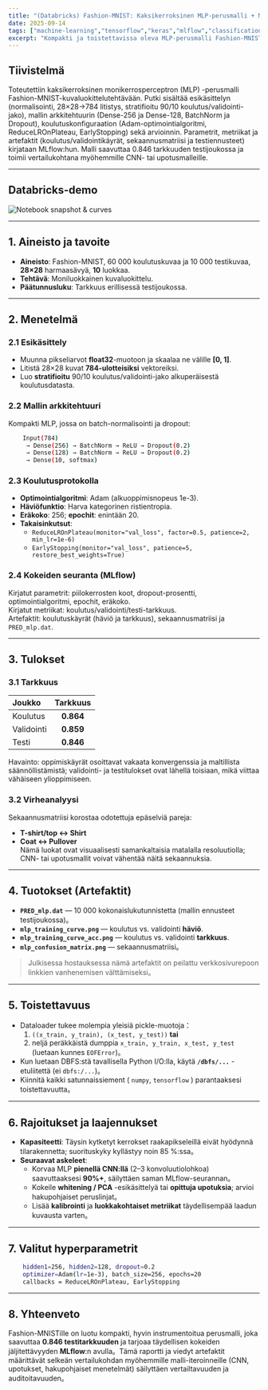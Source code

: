 ```yaml
---
title: "(Databricks) Fashion-MNIST: Kaksikerroksinen MLP-perusmalli + MLflow"
date: 2025-09-14
tags: ["machine-learning","tensorflow","keras","mlflow","classification","mnist"]
excerpt: "Kompakti ja toistettavissa oleva MLP-perusmalli Fashion-MNISTille: data, malli, koulutusprotokolla, metriikat, virheanalyysi ja tuotokset."
---
```


## Tiivistelmä
Toteutettiin kaksikerroksinen monikerrosperceptron (MLP) -perusmalli Fashion-MNIST-kuvaluokittelutehtävään. Putki sisältää esikäsittelyn (normalisointi, 28×28→784 litistys, stratifioitu 90/10 koulutus/validointi-jako), mallin arkkitehtuurin (Dense-256 ja Dense-128, BatchNorm ja Dropout), koulutuskonfiguraation (Adam-optimointialgoritmi, ReduceLROnPlateau, EarlyStopping) sekä arvioinnin. Parametrit, metriikat ja artefaktit (koulutus/validointikäyrät, sekaannusmatriisi ja testiennusteet) kirjataan MLflow:hun. Malli saavuttaa 0.846 tarkkuuden testijoukossa ja toimii vertailukohtana myöhemmille CNN- tai upotusmalleille.

---

## Databricks-demo

![Notebook snapshot & curves](/images/projects/project4/1.png)

---

## 1. Aineisto ja tavoite
- **Aineisto**: Fashion-MNIST, 60 000 koulutuskuvaa ja 10 000 testikuvaa, **28×28** harmaasävyä, **10** luokkaa.  
- **Tehtävä**: Moniluokkainen kuvaluokittelu.  
- **Päätunnusluku**: Tarkkuus erillisessä testijoukossa.

---

## 2. Menetelmä

### 2.1 Esikäsittely
- Muunna pikseliarvot **float32**-muotoon ja skaalaa ne välille **[0, 1]**.  
- Litistä 28×28 kuvat **784-ulotteisiksi** vektoreiksi.  
- Luo **stratifioitu** 90/10 koulutus/validointi-jako alkuperäisestä koulutusdatasta.

### 2.2 Mallin arkkitehtuuri
Kompakti MLP, jossa on batch-normalisointi ja dropout:
```bash
    Input(784)
     → Dense(256) → BatchNorm → ReLU → Dropout(0.2)
     → Dense(128) → BatchNorm → ReLU → Dropout(0.2)
     → Dense(10, softmax)
```

### 2.3 Koulutusprotokolla
- **Optimointialgoritmi**: Adam (alkuoppimisnopeus 1e-3).  
- **Häviöfunktio**: Harva kategorinen ristientropia.  
- **Eräkoko**: 256; **epochit**: enintään 20.  
- **Takaisinkutsut**:  
    - `ReduceLROnPlateau(monitor="val_loss", factor=0.5, patience=2, min_lr=1e-6)`  
    - `EarlyStopping(monitor="val_loss", patience=5, restore_best_weights=True)`

### 2.4 Kokeiden seuranta (MLflow)
Kirjatut parametrit: piilokerrosten koot, dropout-prosentti, optimointialgoritmi, epochit, eräkoko.  
Kirjatut metriikat: koulutus/validointi/testi-tarkkuus.  
Artefaktit: koulutuskäyrät (häviö ja tarkkuus), sekaannusmatriisi ja `PRED_mlp.dat`.

---

## 3. Tulokset

### 3.1 Tarkkuus
| Joukko | Tarkkuus |
|:--|:--:|
| Koulutus | **0.864** |
| Validointi | **0.859** |
| Testi | **0.846** |

Havainto: oppimiskäyrät osoittavat vakaata konvergenssia ja maltillista säännöllistämistä; validointi- ja testitulokset ovat lähellä toisiaan, mikä viittaa vähäiseen ylioppimiseen.

### 3.2 Virheanalyysi
Sekaannusmatriisi korostaa odotettuja epäselviä pareja:
- **T-shirt/top ↔ Shirt**
- **Coat ↔ Pullover**  
Nämä luokat ovat visuaalisesti samankaltaisia matalalla resoluutiolla; CNN- tai upotusmallit voivat vähentää näitä sekaannuksia.

---

## 4. Tuotokset (Artefaktit)
- **`PRED_mlp.dat`** — 10 000 kokonaislukutunnistetta (mallin ennusteet testijoukossa)。  
- **`mlp_training_curve.png`** — koulutus vs. validointi **häviö**.  
- **`mlp_training_curve_acc.png`** — koulutus vs. validointi **tarkkuus**.  
- **`mlp_confusion_matrix.png`** — sekaannusmatriisi。  

> Julkisessa hostauksessa nämä artefaktit on peilattu verkkosivurepoon linkkien vanhenemisen välttämiseksi。

---

## 5. Toistettavuus
- Dataloader tukee molempia yleisiä pickle-muotoja：  
  1) `((x_train, y_train), (x_test, y_test))` **tai**  
  2) neljä peräkkäistä dumppia `x_train, y_train, x_test, y_test` (luetaan kunnes `EOFError`)。  
- Kun luetaan DBFS:stä tavallisella Python I/O:lla, käytä **`/dbfs/...`** -etuliitettä (ei `dbfs:/...`)。  
- Kiinnitä kaikki satunnaissiement ( `numpy`, `tensorflow` ) parantaaksesi toistettavuutta。

---

## 6. Rajoitukset ja laajennukset
- **Kapasiteetti**: Täysin kytketyt kerrokset raakapikseleillä eivät hyödynnä tilarakennetta; suorituskyky kyllästyy noin 85 %:ssa。  
- **Seuraavat askeleet**:  
  - Korvaa MLP **pienellä CNN:llä** (2–3 konvoluutiolohkoa) saavuttaaksesi **90%+**, säilyttäen saman MLflow-seurannan。  
  - Kokeile **whitening / PCA** -esikäsittelyä tai **opittuja upotuksia**; arvioi hakupohjaiset peruslinjat。  
  - Lisää **kalibrointi** ja **luokkakohtaiset metriikat** täydellisempää laadun kuvausta varten。

---

## 7. Valitut hyperparametrit
```bash
    hidden1=256, hidden2=128, dropout=0.2
    optimizer=Adam(lr=1e-3), batch_size=256, epochs=20
    callbacks = ReduceLROnPlateau, EarlyStopping
```

---

## 8. Yhteenveto
Fashion-MNISTille on luotu kompakti, hyvin instrumentoitua perusmalli, joka saavuttaa **0.846 testitarkkuuden** ja tarjoaa täydellisen kokeiden jäljitettävyyden **MLflow**:n avulla。Tämä raportti ja viedyt artefaktit määrittävät selkeän vertailukohdan myöhemmille malli-iteroinneille (CNN, upotukset, hakupohjaiset menetelmät) säilyttäen vertailtavuuden ja auditoitavuuden。

